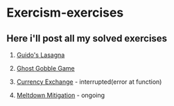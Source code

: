 # Exercism-exercises

## Here i'll post all my solved exercises

1. [Guido's Lasagna](https://exercism.org/tracks/python/exercises/guidos-gorgeous-lasagna)

2. [Ghost Gobble Game](https://exercism.org/tracks/python/exercises/ghost-gobble-arcade-game)

3. [Currency Exchange](https://exercism.org/tracks/python/exercises/currency-exchange) - interrupted(error at function)

4. [Meltdown Mitigation](https://exercism.org/tracks/python/exercises/meltdown-mitigation) - ongoing
